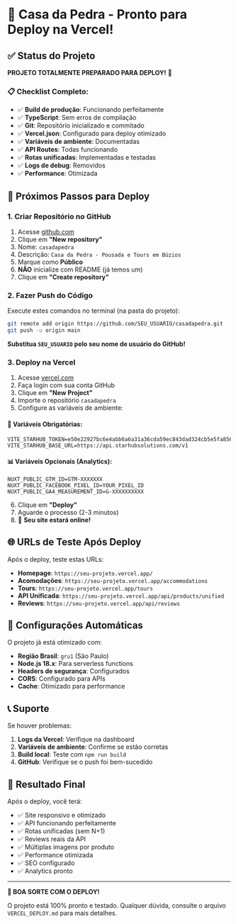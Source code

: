 # 🚀 Casa da Pedra - Pronto para Deploy na Vercel!

## ✅ Status do Projeto

**PROJETO TOTALMENTE PREPARADO PARA DEPLOY!** 🎉

### 📋 Checklist Completo:
- ✅ **Build de produção**: Funcionando perfeitamente
- ✅ **TypeScript**: Sem erros de compilação
- ✅ **Git**: Repositório inicializado e commitado
- ✅ **Vercel.json**: Configurado para deploy otimizado
- ✅ **Variáveis de ambiente**: Documentadas
- ✅ **API Routes**: Todas funcionando
- ✅ **Rotas unificadas**: Implementadas e testadas
- ✅ **Logs de debug**: Removidos
- ✅ **Performance**: Otimizada

## 🎯 Próximos Passos para Deploy

### 1. Criar Repositório no GitHub
1. Acesse [github.com](https://github.com)
2. Clique em **"New repository"**
3. Nome: `casadapedra`
4. Descrição: `Casa da Pedra - Pousada e Tours em Búzios`
5. Marque como **Público**
6. **NÃO** inicialize com README (já temos um)
7. Clique em **"Create repository"**

### 2. Fazer Push do Código
Execute estes comandos no terminal (na pasta do projeto):

```bash
git remote add origin https://github.com/SEU_USUARIO/casadapedra.git
git push -u origin main
```

**Substitua `SEU_USUARIO` pelo seu nome de usuário do GitHub!**

### 3. Deploy na Vercel
1. Acesse [vercel.com](https://vercel.com)
2. Faça login com sua conta GitHub
3. Clique em **"New Project"**
4. Importe o repositório `casadapedra`
5. Configure as variáveis de ambiente:

#### 🔑 Variáveis Obrigatórias:
```
VITE_STARHUB_TOKEN=e50e22927bc6e4abb6a6a31a36cda59ec843dad324cb5e5fa85613f085db15ca
VITE_STARHUB_BASE_URL=https://api.starhubsolutions.com/v1
```

#### 📊 Variáveis Opcionais (Analytics):
```
NUXT_PUBLIC_GTM_ID=GTM-XXXXXXX
NUXT_PUBLIC_FACEBOOK_PIXEL_ID=YOUR_PIXEL_ID
NUXT_PUBLIC_GA4_MEASUREMENT_ID=G-XXXXXXXXXX
```

6. Clique em **"Deploy"**
7. Aguarde o processo (2-3 minutos)
8. 🎉 **Seu site estará online!**

## 🌐 URLs de Teste Após Deploy

Após o deploy, teste estas URLs:
- **Homepage**: `https://seu-projeto.vercel.app/`
- **Acomodações**: `https://seu-projeto.vercel.app/accommodations`
- **Tours**: `https://seu-projeto.vercel.app/tours`
- **API Unificada**: `https://seu-projeto.vercel.app/api/products/unified`
- **Reviews**: `https://seu-projeto.vercel.app/api/reviews`

## 🔧 Configurações Automáticas

O projeto já está otimizado com:
- **Região Brasil**: `gru1` (São Paulo)
- **Node.js 18.x**: Para serverless functions
- **Headers de segurança**: Configurados
- **CORS**: Configurado para APIs
- **Cache**: Otimizado para performance

## 📞 Suporte

Se houver problemas:
1. **Logs da Vercel**: Verifique na dashboard
2. **Variáveis de ambiente**: Confirme se estão corretas
3. **Build local**: Teste com `npm run build`
4. **GitHub**: Verifique se o push foi bem-sucedido

## 🎊 Resultado Final

Após o deploy, você terá:
- ✅ Site responsivo e otimizado
- ✅ API funcionando perfeitamente
- ✅ Rotas unificadas (sem N+1)
- ✅ Reviews reais da API
- ✅ Múltiplas imagens por produto
- ✅ Performance otimizada
- ✅ SEO configurado
- ✅ Analytics pronto

---

**🚀 BOA SORTE COM O DEPLOY!** 

O projeto está 100% pronto e testado. Qualquer dúvida, consulte o arquivo `VERCEL_DEPLOY.md` para mais detalhes.
